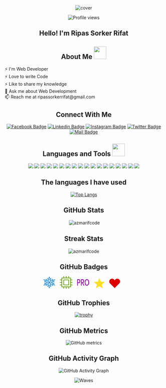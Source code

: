 
<div align="center">
<img width="100%" height="400px" src="https://cloudemployee.co.uk/media/650109/headermean.png" alt="cover" />

![Profile views](https://gpvc.arturio.dev/azmarif-lab)

<!-- ## Hi<img src = "hi.gif" width="50px" height="50px"> I'm  Ripas Sorker Rifat -->
## Hello! I'm  Ripas Sorker Rifat
<h2> About Me  <img src = "https://media2.giphy.com/media/ZGHpWzdOEkMKtwLqdc/giphy.gif?cid=ecf05e47a0n3gi1bfqntqmob8g9aid1oyj2wr3ds3mg700bl&rid=giphy.gif" width="40px" height="40px"></h2>
</div>
<!-- <img width="55%" align="right" alt="Github" src="https://raw.githubusercontent.com/onimur/.github/master/.resources/git-header.svg" />
 -->
⚡ I'm Web Developer
</br>
⚡ Love to write Code
</br>
⚡ Like to share my knowledge
</br>
💬 Ask me about Web Development 
</br>
📫 Reach me at ripassorkerrifat@gmail.com 
</br>

<div align="center">
<h2>Connect With Me</h2>  
</div>
</hr>
<div align="center">
  
[![Facebook Badge](https://img.shields.io/badge/Facebook-1877F2?style=for-the-badge&logo=facebook&logoColor=white)](https://facebook.com/azmarifcode)  [![Linkedin Badge](https://img.shields.io/badge/LinkedIn-0077B5?style=for-the-badge&logo=linkedin&logoColor=white)](https://www.linkedin.com/in/azmarifcode/) [![Instagram Badge](https://img.shields.io/badge/Instagram-E4405F?style=for-the-badge&logo=instagram&logoColor=white)](https://instagram.com/azmarifcode) [![Twitter Badge](https://img.shields.io/badge/Twitter-1DA1F2?style=for-the-badge&logo=twitter&logoColor=white)](https://twitter.com/azmarifcode) [![Mail Badge](https://img.shields.io/badge/Gmail-D14836?style=for-the-badge&logo=gmail&logoColor=white)](mailto:azmarifcode@gmail.com)
  
  </div>
  
<div align="center">
  
<h2>Languages and Tools <img src = "https://media2.giphy.com/media/QssGEmpkyEOhBCb7e1/giphy.gif?cid=ecf05e47a0n3gi1bfqntqmob8g9aid1oyj2wr3ds3mg700bl&rid=giphy.gif" width="40px" height="40px"></h2>
</div>
</hr>

  <div align="center">
  
<img src="https://img.shields.io/badge/HTML5-E34F26?style=for-the-badge&logo=html5&logoColor=white" height="25"/> <img src="https://img.shields.io/badge/CSS3-1572B6?style=for-the-badge&logo=css3&logoColor=white" height="25"/> <img src="https://img.shields.io/badge/javascript-%23323330.svg?&style=for-the-badge&logo=javascript&logoColor=%23F7DF1E" height="25"/> <img src="https://img.shields.io/badge/React-20232A?style=for-the-badge&logo=react&logoColor=61DAFB" height="25"/> <img src="https://img.shields.io/badge/React_Router-CA4245?style=for-the-badge&logo=react-router&logoColor=white" height="25"/> <img src="https://img.shields.io/badge/React_Redux-%23593d88?style=for-the-badge&logo=redux&logoColor=61DAFB" height="25"/> <img src="https://img.shields.io/badge/Next_JS-black?style=for-the-badge&logo=next.js&logoColor=white" height="25"/>  <img src="https://img.shields.io/badge/Material--UI-0081CB?style=for-the-badge&logo=material-ui&logoColor=white" height="25"/> <img src="https://img.shields.io/badge/Bootstrap-563D7C?style=for-the-badge&logo=bootstrap&logoColor=white" height="25"/> <img src="https://img.shields.io/badge/Tailwind_CSS-38B2AC?style=for-the-badge&logo=tailwind-css&logoColor=white" height="25"/>
  <img src="https://img.shields.io/badge/Node.js-43853D?style=for-the-badge&logo=node.js&logoColor=white" height="25"/> <img src=" https://img.shields.io/badge/MongoDB-4EA94B?style=for-the-badge&logo=mongodb&logoColor=white" height="25"/> <img src="https://img.shields.io/badge/express.js-%23404d59.svg?style=for-the-badge&logo=express&logoColor=%2361DAFB" height="25"/> <img src="https://img.shields.io/badge/MongoDB-4EA94B?style=for-the-badge&logo=mongodb&logoColor=white" height="25"/>
 <img src="https://img.shields.io/badge/Socket.io-black?style=for-the-badge&logo=socket.io&badgeColor=010101" height="25"/> <img src="https://img.shields.io/badge/Netlify-00C7B7?style=for-the-badge&logo=netlify&logoColor=white" height="25"/> <img src="https://img.shields.io/badge/Heroku-430098?style=for-the-badge&logo=heroku&logoColor=white" height="25"/> <img src="https://img.shields.io/badge/firebase-FFCA28.svg?&style=for-the-badge&logo=firebase&logoColor=white" height="25"/>
  
  </div>

<div align="center">

## The languages I have used
  
[![Top Langs](https://github-readme-stats.vercel.app/api/top-langs/?username=azmarifcode)](https://github.com/anuraghazra/github-readme-stats)

## GitHub Stats
  
<p>&nbsp;<img align="center" src="https://github-readme-stats.vercel.app/api?username=azmarifcode&show_icons=true&locale=en" alt="azmarifcode" /></p>

## Streak Stats
<p><img align="center" src="https://github-readme-streak-stats.herokuapp.com/?user=azmarifcode&" alt="azmarifcode"/></p>

## GitHub Badges
</hr>
<a href='https://archiveprogram.github.com/'><img src='https://raw.githubusercontent.com/acervenky/animated-github-badges/master/assets/acbadge.gif' width='40' height='40'></a> <a href='https://docs.github.com/en/developers'><img src='https://raw.githubusercontent.com/acervenky/animated-github-badges/master/assets/devbadge.gif' width='40' height='40'></a> <a href='https://github.com/pricing'><img src='https://raw.githubusercontent.com/acervenky/animated-github-badges/master/assets/pro.gif' width='40' height='40'></a> <a href='https://stars.github.com/'><img src='https://raw.githubusercontent.com/acervenky/animated-github-badges/master/assets/starbadge.gif' width='35' height='35'></a> <a href='https://docs.github.com/en/github/supporting-the-open-source-community-with-github-sponsors'><img src='https://raw.githubusercontent.com/acervenky/animated-github-badges/master/assets/sponsorbadge.gif' width='35' height='35'></a> 

## GitHub Trophies
[![trophy](https://github-profile-trophy.vercel.app/?username=azmarifcode)](https://github.com/ryo-ma/github-profile-trophy)

## GitHub Metrics
![GitHub metrics](https://metrics.lecoq.io/azmarifcode)

## GitHub Activity Graph
![GitHub Activity Graph](https://activity-graph.herokuapp.com/graph?username=azmarifcode) 

![Waves](https://raw.githubusercontent.com/shakilahmedatik/shakilahmedatik/36f6082eed9388f5965d96f2fbc917a2cb888c89/wave.svg)
</div>
 
